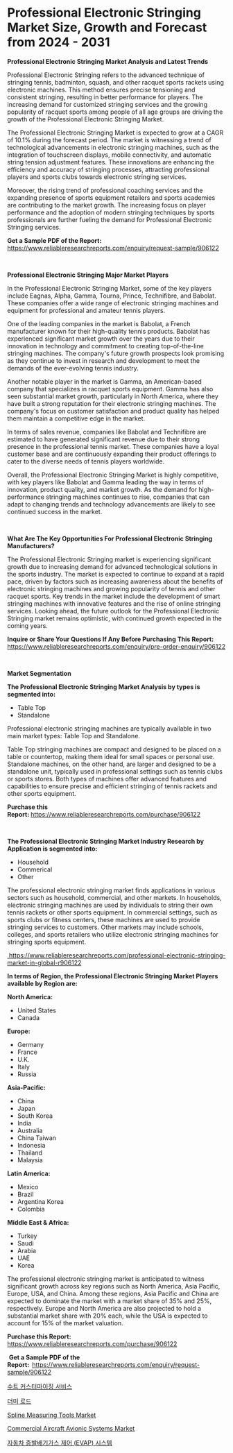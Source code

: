 <p><h1>Professional Electronic Stringing Market Size, Growth and Forecast from 2024 - 2031</h1></p><p><strong>Professional Electronic Stringing Market Analysis and Latest Trends</strong></p>
<p><p>Professional Electronic Stringing refers to the advanced technique of stringing tennis, badminton, squash, and other racquet sports rackets using electronic machines. This method ensures precise tensioning and consistent stringing, resulting in better performance for players. The increasing demand for customized stringing services and the growing popularity of racquet sports among people of all age groups are driving the growth of the Professional Electronic Stringing Market.</p><p>The Professional Electronic Stringing Market is expected to grow at a CAGR of 10.1% during the forecast period. The market is witnessing a trend of technological advancements in electronic stringing machines, such as the integration of touchscreen displays, mobile connectivity, and automatic string tension adjustment features. These innovations are enhancing the efficiency and accuracy of stringing processes, attracting professional players and sports clubs towards electronic stringing services.</p><p>Moreover, the rising trend of professional coaching services and the expanding presence of sports equipment retailers and sports academies are contributing to the market growth. The increasing focus on player performance and the adoption of modern stringing techniques by sports professionals are further fueling the demand for Professional Electronic Stringing services.</p></p>
<p><strong>Get a Sample PDF of the Report:&nbsp;</strong> <a href="https://www.reliableresearchreports.com/enquiry/request-sample/906122">https://www.reliableresearchreports.com/enquiry/request-sample/906122</a></p>
<p>&nbsp;</p>
<p><strong>Professional Electronic Stringing Major Market Players</strong></p>
<p><p>In the Professional Electronic Stringing Market, some of the key players include Eagnas, Alpha, Gamma, Tourna, Prince, Technifibre, and Babolat. These companies offer a wide range of electronic stringing machines and equipment for professional and amateur tennis players.</p><p>One of the leading companies in the market is Babolat, a French manufacturer known for their high-quality tennis products. Babolat has experienced significant market growth over the years due to their innovation in technology and commitment to creating top-of-the-line stringing machines. The company's future growth prospects look promising as they continue to invest in research and development to meet the demands of the ever-evolving tennis industry.</p><p>Another notable player in the market is Gamma, an American-based company that specializes in racquet sports equipment. Gamma has also seen substantial market growth, particularly in North America, where they have built a strong reputation for their electronic stringing machines. The company's focus on customer satisfaction and product quality has helped them maintain a competitive edge in the market.</p><p>In terms of sales revenue, companies like Babolat and Technifibre are estimated to have generated significant revenue due to their strong presence in the professional tennis market. These companies have a loyal customer base and are continuously expanding their product offerings to cater to the diverse needs of tennis players worldwide.</p><p>Overall, the Professional Electronic Stringing Market is highly competitive, with key players like Babolat and Gamma leading the way in terms of innovation, product quality, and market growth. As the demand for high-performance stringing machines continues to rise, companies that can adapt to changing trends and technology advancements are likely to see continued success in the market.</p></p>
<p>&nbsp;</p>
<p><strong>What Are The Key Opportunities For Professional Electronic Stringing Manufacturers?</strong></p>
<p><p>The Professional Electronic Stringing market is experiencing significant growth due to increasing demand for advanced technological solutions in the sports industry. The market is expected to continue to expand at a rapid pace, driven by factors such as increasing awareness about the benefits of electronic stringing machines and growing popularity of tennis and other racquet sports. Key trends in the market include the development of smart stringing machines with innovative features and the rise of online stringing services. Looking ahead, the future outlook for the Professional Electronic Stringing market remains optimistic, with continued growth expected in the coming years.</p></p>
<p><strong>Inquire or Share Your Questions If Any Before Purchasing This Report:</strong> <a href="https://www.reliableresearchreports.com/enquiry/pre-order-enquiry/906122">https://www.reliableresearchreports.com/enquiry/pre-order-enquiry/906122</a></p>
<p>&nbsp;</p>
<p><strong>Market Segmentation</strong></p>
<p><strong>The Professional Electronic Stringing Market Analysis by types is segmented into:</strong></p>
<p><ul><li>Table Top</li><li>Standalone</li></ul></p>
<p><p>Professional electronic stringing machines are typically available in two main market types: Table Top and Standalone. </p><p>Table Top stringing machines are compact and designed to be placed on a table or countertop, making them ideal for small spaces or personal use. Standalone machines, on the other hand, are larger and designed to be a standalone unit, typically used in professional settings such as tennis clubs or sports stores. Both types of machines offer advanced features and capabilities to ensure precise and efficient stringing of tennis rackets and other sports equipment.</p></p>
<p><strong>Purchase this Report:&nbsp;</strong><a href="https://www.reliableresearchreports.com/purchase/906122">https://www.reliableresearchreports.com/purchase/906122</a></p>
<p>&nbsp;</p>
<p><strong>The Professional Electronic Stringing Market Industry Research by Application is segmented into:</strong></p>
<p><ul><li>Household</li><li>Commerical</li><li>Other</li></ul></p>
<p><p>The professional electronic stringing market finds applications in various sectors such as household, commercial, and other markets. In households, electronic stringing machines are used by individuals to string their own tennis rackets or other sports equipment. In commercial settings, such as sports clubs or fitness centers, these machines are used to provide stringing services to customers. Other markets may include schools, colleges, and sports retailers who utilize electronic stringing machines for stringing sports equipment.</p></p>
<p><a href="https://www.reliableresearchreports.com/professional-electronic-stringing-market-in-global-r906122">&nbsp;https://www.reliableresearchreports.com/professional-electronic-stringing-market-in-global-r906122</a></p>
<p><strong>In terms of Region, the Professional Electronic Stringing Market Players available by Region are:</strong></p>
<p>
    <p> <strong> North America: </strong>
        <ul>
            <li>United States</li>
            <li>Canada</li>
        </ul>
        </p> 
    <p> <strong> Europe: </strong>
        <ul>
            <li>Germany</li>
            <li>France</li>
            <li>U.K.</li>
            <li>Italy</li>
            <li>Russia</li>
        </ul>
        </p> 
    <p> <strong> Asia-Pacific: </strong>
        <ul>
            <li>China</li>
            <li>Japan</li>
            <li>South Korea</li>
            <li>India</li>
            <li>Australia</li>
            <li>China Taiwan</li>
            <li>Indonesia</li>
            <li>Thailand</li>
            <li>Malaysia</li>
        </ul>
        </p> 
    <p> <strong> Latin America: </strong>
        <ul>
            <li>Mexico</li>
            <li>Brazil</li>
            <li>Argentina Korea</li>
            <li>Colombia</li>
        </ul>
        </p> 
    <p> <strong> Middle East & Africa: </strong>
        <ul>
            <li>Turkey</li>
            <li>Saudi</li>
            <li>Arabia</li>
            <li>UAE</li>
            <li>Korea</li>
        </ul>
    </p>
    </p>
<p><p>The professional electronic stringing market is anticipated to witness significant growth across key regions such as North America, Asia Pacific, Europe, USA, and China. Among these regions, Asia Pacific and China are expected to dominate the market with a market share of 35% and 25%, respectively. Europe and North America are also projected to hold a substantial market share with 20% each, while the USA is expected to account for 15% of the market valuation.</p></p>
<p><strong>Purchase this Report: </strong><a href="https://www.reliableresearchreports.com/purchase/906122">https://www.reliableresearchreports.com/purchase/906122</a></p>
<p>&nbsp;<strong>Get a Sample PDF of the Report:&nbsp;&nbsp;</strong><a href="https://www.reliableresearchreports.com/enquiry/request-sample/906122">https://www.reliableresearchreports.com/enquiry/request-sample/906122</a></p>
<p><strong></strong></p>
<p><p><a href="https://medium.com/@jesseperry626/%EC%88%98%ED%8A%B8-%EB%A7%9E%EC%B6%A4-%EC%A0%9C%EC%9E%91-%EC%84%9C%EB%B9%84%EC%8A%A4-%EC%8B%9C%EC%9E%A5-%EA%B7%9C%EB%AA%A8-%EB%B0%8F-%EC%8B%9C%EC%9E%A5-%EB%8F%99%ED%96%A5-%EC%99%84%EC%A0%84%ED%95%9C-%EC%82%B0%EC%97%85-%EA%B0%9C%EC%9A%94-2024%EC%97%90%EC%84%9C-2031%EA%B9%8C%EC%A7%80-25db1d063ce6">수트 커스터마이징 서비스</a></p><p><a href="https://github.com/laholand/Market-Research-Report-List-4/blob/main/591179877949.md">더미 로드</a></p><p><a href="https://www.linkedin.com/pulse/spline-measuring-tools-market-analysis-sze-forecasted-period-x6jlf">Spline Measuring Tools Market</a></p><p><a href="https://github.com/JameTravis/Market-Research-Report-List-5/blob/main/commercial-aircraft-avionic-systems-market.md">Commercial Aircraft Avionic Systems Market</a></p><p><a href="https://medium.com/@leonidasalazar756/%EC%9E%90%EB%8F%99%EC%B0%A8-%EC%A6%9D%EB%B0%9C-%EB%B0%B0%EC%B6%9C-%EA%B0%80%EC%8A%A4-%EC%A0%9C%EC%96%B4-evap-%EC%8B%9C%EC%8A%A4%ED%85%9C-%EC%8B%9C%EC%9E%A5-%EC%A0%90%EC%9C%A0%EC%9C%A8-%EB%B3%80%ED%99%94-%EB%B0%8F-%EC%8B%9C%EC%9E%A5-%EC%84%B1%EC%9E%A5-%EC%B6%94%EC%9D%B4-2024-2031-0617c09f0b8e">자동차 증발배기가스 제어 (EVAP) 시스템</a></p></p>